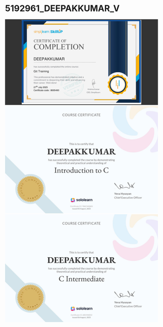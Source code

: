 # 5192961\_DEEPAKKUMAR\_V



<img src="https://github.com/deepakkumarvelu/5192961_DEEPAKKUMAR_V/blob/main/Git/Certificate/Deepakkumar_Simple_learning_Certificate.jpg" alt="image">

<img src="https://github.com/deepakkumarvelu/5192961_DEEPAKKUMAR_V/blob/main/C/Certificates/C%20Beginner%20-%20Sololearn/Introducation%20to%20C%20Certificate_%20Sololearn.jpg" alt="image">

<img src="https://github.com/deepakkumarvelu/5192961_DEEPAKKUMAR_V/blob/main/C/Certificates/C%20intermediate%20-%20Sololearn/C%20Intermediate%20Certificate%20-%20Sololearn.jpg" alt="image">

